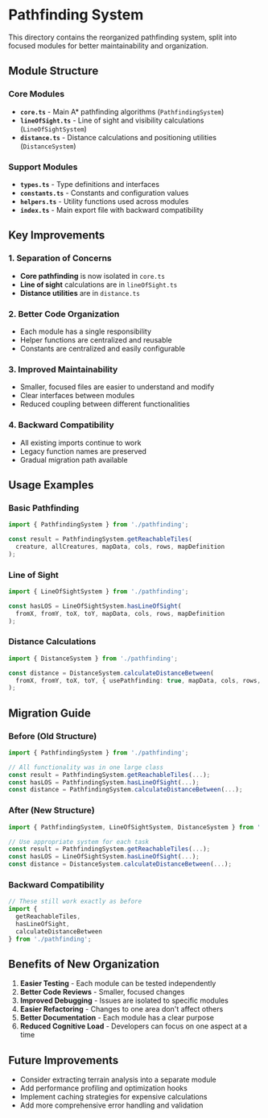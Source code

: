# Pathfinding System

This directory contains the reorganized pathfinding system, split into focused modules for better maintainability and organization.

## Module Structure

### Core Modules

- **`core.ts`** - Main A* pathfinding algorithms (`PathfindingSystem`)
- **`lineOfSight.ts`** - Line of sight and visibility calculations (`LineOfSightSystem`)
- **`distance.ts`** - Distance calculations and positioning utilities (`DistanceSystem`)

### Support Modules

- **`types.ts`** - Type definitions and interfaces
- **`constants.ts`** - Constants and configuration values
- **`helpers.ts`** - Utility functions used across modules
- **`index.ts`** - Main export file with backward compatibility

## Key Improvements

### 1. **Separation of Concerns**
- **Core pathfinding** is now isolated in `core.ts`
- **Line of sight** calculations are in `lineOfSight.ts`
- **Distance utilities** are in `distance.ts`

### 2. **Better Code Organization**
- Each module has a single responsibility
- Helper functions are centralized and reusable
- Constants are centralized and easily configurable

### 3. **Improved Maintainability**
- Smaller, focused files are easier to understand and modify
- Clear interfaces between modules
- Reduced coupling between different functionalities

### 4. **Backward Compatibility**
- All existing imports continue to work
- Legacy function names are preserved
- Gradual migration path available

## Usage Examples

### Basic Pathfinding
```typescript
import { PathfindingSystem } from './pathfinding';

const result = PathfindingSystem.getReachableTiles(
  creature, allCreatures, mapData, cols, rows, mapDefinition
);
```

### Line of Sight
```typescript
import { LineOfSightSystem } from './pathfinding';

const hasLOS = LineOfSightSystem.hasLineOfSight(
  fromX, fromY, toX, toY, mapData, cols, rows, mapDefinition
);
```

### Distance Calculations
```typescript
import { DistanceSystem } from './pathfinding';

const distance = DistanceSystem.calculateDistanceBetween(
  fromX, fromY, toX, toY, { usePathfinding: true, mapData, cols, rows, allCreatures }
);
```

## Migration Guide

### Before (Old Structure)
```typescript
import { PathfindingSystem } from './pathfinding';

// All functionality was in one large class
const result = PathfindingSystem.getReachableTiles(...);
const hasLOS = PathfindingSystem.hasLineOfSight(...);
const distance = PathfindingSystem.calculateDistanceBetween(...);
```

### After (New Structure)
```typescript
import { PathfindingSystem, LineOfSightSystem, DistanceSystem } from './pathfinding';

// Use appropriate system for each task
const result = PathfindingSystem.getReachableTiles(...);
const hasLOS = LineOfSightSystem.hasLineOfSight(...);
const distance = DistanceSystem.calculateDistanceBetween(...);
```

### Backward Compatibility
```typescript
// These still work exactly as before
import { 
  getReachableTiles, 
  hasLineOfSight, 
  calculateDistanceBetween 
} from './pathfinding';
```

## Benefits of New Organization

1. **Easier Testing** - Each module can be tested independently
2. **Better Code Reviews** - Smaller, focused changes
3. **Improved Debugging** - Issues are isolated to specific modules
4. **Easier Refactoring** - Changes to one area don't affect others
5. **Better Documentation** - Each module has a clear purpose
6. **Reduced Cognitive Load** - Developers can focus on one aspect at a time

## Future Improvements

- Consider extracting terrain analysis into a separate module
- Add performance profiling and optimization hooks
- Implement caching strategies for expensive calculations
- Add more comprehensive error handling and validation

